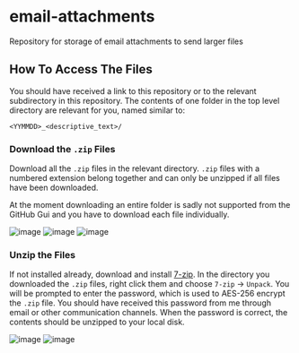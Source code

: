 # email-attachments
Repository for storage of email attachments to send larger files

## How To Access The Files

You should have received a link to this repository or to the relevant
subdirectory in this repository. The contents of one folder in the top level
directory are relevant for you, named similar to:
```
<YYMMDD>_<descriptive_text>/
```

### Download the `.zip` Files

Download all the `.zip` files in the relevant directory. `.zip` files with a
numbered extension belong together and can only be unzipped if all files have
been downloaded.

At the moment downloading an entire folder is sadly not supported from the
GitHub Gui and you have to download each file individually.

![image](./img/download-1.png)
![image](./img/download-2.png)
![image](./img/download-3.png)

### Unzip the Files

If not installed already, download and install [7-zip][7-zip-download].
In the directory you downloaded the `.zip` files, right click them and choose
`7-zip` -> `Unpack`.
You will be prompted to enter the password, which is used to AES-256 encrypt the
`.zip` file. You should have received this password from me through email or
other communication channels.
When the password is correct, the contents should be unzipped to your local
disk.

![image](./img/unzip-1.png)
![image](./img/unzip-2.png)

[7-zip-download]: <https://7-zip.de/download.html>

